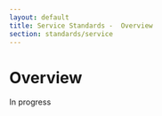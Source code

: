 ```yaml
---
layout: default
title: Service Standards -  Overview
section: standards/service
---
```

  

# Overview
In progress


